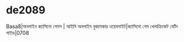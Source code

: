 # de2089
Basa8|অনলাইন ক্যাসিনো গেমস | আইনি অনলাইন বুকমেকার ওয়েবসাইট|ক্যাসিনো গেম খেলাক্রিকেট বেটিং গাইড|0708
